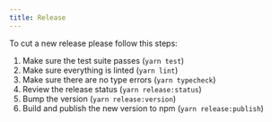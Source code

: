 ```yaml
---
title: Release
---
```


To cut a new release please follow this steps:

1. Make sure the test suite passes (`yarn test`)
2. Make sure everything is linted (`yarn lint`)
3. Make sure there are no type errors (`yarn typecheck`)
4. Review the release status (`yarn release:status`)
5. Bump the version (`yarn release:version`)
6. Build and publish the new version to npm (`yarn release:publish`)
